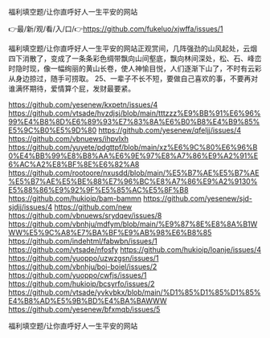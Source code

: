 福利填空题/让你直呼好人一生平安的网站

👉最/新/观/看/入/口/👉https://github.com/fukeluo/xjwffa/issues/1

福利填空题/让你直呼好人一生平安的网站正观赏间，几阵强劲的山风起处，云烟四下消散了，变成了一条条彩色绸带飘向山间壑底，飘向林间深处，松、石、峰峦时隐时现，像一幅绚丽的黄山长卷，使人神愉目悦，人们逐渐下山了，不时有云彩从身边掠过，随手可捞取。
	25、一辈子不长不短，要做自己喜欢的事，不要再对谁满怀期待，爱情算个屁，发财最要紧。


https://github.com/yesenew/kxpetn/issues/4
https://github.com/vtsade/hvzdjsj/blob/main/tttzzz%E9%BB%91%E6%96%99%E4%B8%8D%E6%89%93%E7%83%8A%E6%B0%B8%E4%B9%85%E5%9C%B0%E5%9D%80
https://github.com/yesenew/qfeljj/issues/4
https://github.com/vbnuews/ihpvlxh
https://github.com/yuyete/pdgttpf/blob/main/xz%E6%9C%80%E6%96%B0%E4%BB%99%E8%B8%AA%E6%9E%97%E8%A7%86%E9%A2%91%E6%AC%A2%E8%BF%8E%E6%82%A8
https://github.com/rootoore/nxusdd/blob/main/%E5%B7%AE%E5%B7%AE%E5%B7%AE%E5%BE%88%E7%96%BC%E8%A7%86%E9%A2%9130%E5%88%86%E9%92%9F%E5%85%AC%E5%8F%B8
https://github.com/hukioip/bam-bammn
https://github.com/yesenew/sjd-sjdjj/issues/4
https://github.com/new
https://github.com/vbnuews/srydqev/issues/8
https://github.com/vbnhju/mdfym/blob/main/%E9%87%8E%E8%8A%B1WWW%E5%9C%A8%E7%BA%BF%E9%AB%98%E6%B8%85
https://github.com/indehtml/fabwbn/issues/1
https://github.com/vtsade/nfosfy
https://github.com/hukioip/loanje/issues/4
https://github.com/yuoppo/uzwzgsn/issues/1
https://github.com/vbnhju/boi-boiel/issues/2
https://github.com/yuoppo/cwfjs/issues/1
https://github.com/hukioip/bcsyrfo/issues/2
https://github.com/vtsade/yvkvbkx/blob/main/%D1%85%D1%85%D1%85%E4%B8%AD%E5%9B%BD%E4%BA%BAWWW
https://github.com/yesenew/bfxmqb/issues/5

福利填空题/让你直呼好人一生平安的网站

